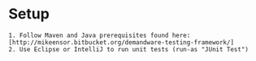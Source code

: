 # Setup

    1. Follow Maven and Java prerequisites found here: [http://mikeensor.bitbucket.org/demandware-testing-framework/]
    2. Use Eclipse or IntelliJ to run unit tests (run-as "JUnit Test")


